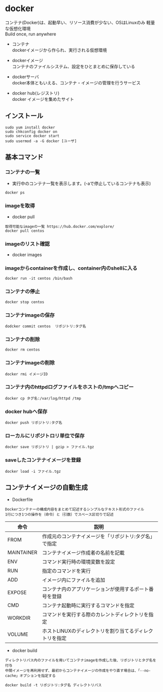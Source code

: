 # docker

コンテナ(Docker)は、起動早い、リソース消費が少ない、OSはLinuxのみ
軽量な仮想化環境  
Build once, run anywhere  

- コンテナ  
dockerイメージから作られ、実行される仮想環境  

- dockerイメージ  
コンテナのファイルシステム、設定をひとまとめに保存している

- dockerサーバ  
docker本体ともいえる、コンテナ・イメージの管理を行うサービス  

- docker hub(レジストリ)  
docker イメージを集めたサイト


## インストール
```
sudo yum install docker
sudo chkconfig docker on
sudo service docker start
sudo usermod -a -G docker [ユーザ]
```

## 基本コマンド

### コンテナの一覧
- 実行中のコンテナ一覧を表示します。(-aで停止しているコンテナも表示)
```
docker ps
```
### imageを取得
- docker pull
```
取得可能なimageの一覧 https://hub.docker.com/explore/
docker pull centos
```
### imageのリスト確認
- docker images

### imageからcontainerを作成し、container内のshellに入る
```
docker run -it centos /bin/bash
```
### コンテナの停止
```
docker stop centos
```
###  コンテナimageの保存
```
dodcker commit centos  リポジトリ:タグ名
```
### コンテナの削除
```
docker rm centos
```
### コンテナimageの削除
```
docker rmi イメージID
```
### コンテナ内のhttpdログファイルをホストの/tmpへコピー
```
docker cp タグ名:/var/log/httpd /tmp
```
### docker hubへ保存
```
docker push リポジトリ:タグ名
```
### ローカルにリポジトロリ単位で保存
```
docker save リポジトリ | gzip > ファイル.tgz
```
### saveしたコンテナイメージを登録
```
docker load -i ファイル.tgz
```

## コンテナイメージの自動生成
- Dockerfile
```
Dockerコンテナーの構成内容をまとめて記述するシンプルなテキスト形式のファイル
1行につき1つの操作を｛命令｝と｛引数｝でスペース区切りで記述
```

|命令|説明|
|---|---|
| FROM | 作成元のコンテナイメージを「リポジトリ:タグ名」で指定 |
| MAINTAINER | コンテナイメージ作成者の名前を記載 |
| ENV | コマンド実行時の環境変数を設定 |
| RUN | 指定のコマンドを実行 |
| ADD | イメージ内にファイルを追加 |
| EXPOSE | コンテナ内のアプリケーションが使用するポート番号を登録 |
| CMD | コンテナ起動時に実行するコマンドを指定 |
| WORKDIR | コマンドを実行する際のカレントディレクトリを指定 |
| VOLUME | ホストLINUXのディレクトリを割り当てるディレクトリを指定 |

- docker build
```
ディレクトリパス内のファイルを用いてコンテナimageを作成した後、リポジトリとタグ名を付与
中間イメージを再利用せず、最初からコンテナイメージの作成をやり直す場合は、「--no-cache」オプションを指定する

docker build -t リポジトリ:タグ名 ディレクトリパス
```

